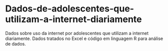 # Dados-de-adolescentes-que-utilizam-a-internet-diariamente
Dados sobre uso da internet por adolescentes que utilizam a internet diariamente. Dados tratados no Excel e código em linguagem R para análise de dados.
